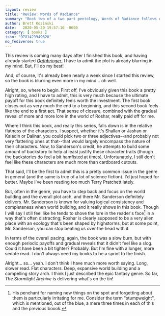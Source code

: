 ```yaml
---
layout: review
title: "Review: Words of Radiance"
summary: "Book two of a two part pentology, Words of Radiance follows directly from The Way of Kings, in plot, structure, and pacing, but provides a satisfying climax for the first major act of this epic series."
author: Brett Kosinski
date:   2020-05-30 19:57:10 -0600
category: [ books ]
isbn: "9781429949620"
no_fediverse: true
---
```


This review is coming many days after I finished this book, and having already started *[Oathbringer](https://en.wikipedia.org/wiki/Oathbringer)*, I have to admit the plot is already blurring in my mind.  But, I'll do my best!  

And, of course, it's already been nearly a week since I started this review, so the book is blurring even more in my mind... oh well.

<!-- more -->

Alright, so, where to begin.  First off, I've obviously given this book a pretty high rating, and I have to admit, this is very much because the ultimate payoff for this book definitely feels worth the investment.  The first book closes out as very much the end to a beginning, and this second book feels like the end to a first act.  That sense of closure, combined with the gradual reveal of more and more lore in the world of Roshar, really paid off for me.

Where I think this book, and really this series, falls down is in the relative flatness of the characters.  I suspect, whether it's Shallan or Jashan or Kaladin or Dalinar, you could pick two or three adjectives--and probably not very flattering ones at that--that would largely encompass the nature of their characters.  Now, to Sanderson's credit, he attempts to build some amount of backstory to help at least justify these character traits (though the backstories do feel a bit hamfisted at times).  Unfortunately, I still don't feel like these characters are much more than cardboard cutouts.

That said, I'll be the first to admit this is a pretty common issue in the genre in general (and the same is true of a lot of science fiction). I'd just hoped for better.  Maybe I've been reading too much Terry Pratchett lately.

But, often in the genre, you have to step back and focus on the world building and the overall plot arch, and there Mr. Sanderson definitely delivers.  Mr. Sanderson is known for valuing logical consistency and completeness when world building, and it really shows in this book.  Though I will say I still feel like he tends to shove the lore in the reader's face[^1] in a way that's often distracting; Roshar is clearly supposed to be a very alien place with an ecology that's been shaped by highstorms, but at some point, Mr. Sanderson, you can stop beating us over the head with it.

In terms of the overall pacing, again, the book was a slow burn, but with enough periodic payoffs and gradual reveals that it didn't feel like a slog.  Could it have been a bit tighter?  Probably.  But I'm fine with a longer, more sedate read.  I don't always need my books to be a sprint to the finish.

Alright... so... yeah.  I don't think I have much more worth saying.  Long, slower read.  Flat characters.  Deep, expansive world building and a compelling story arch.  I think I just described the epic fantasy genre.  So far, *The Stormlight Archive* is delivering what's on the tin!

[^1]: His penchant for naming new things on the spot and forgetting about them is particularly irritating for me.  Consider the term "stumpweight", which is mentioned, out of the blue, a mere three times in each of this and the previous boook.

